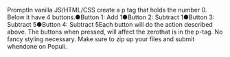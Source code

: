 PromptIn vanilla JS/HTML/CSS create a p tag that holds the number 0. Below it have 4 buttons.●Button 1: Add 1●Button 2: Subtract 1●Button 3: Subtract 5●Button 4: Subtract 5Each button will do the action described above. The buttons when pressed, will affect the zerothat is in the p-tag. No fancy styling necessary. Make sure to zip up your files and submit whendone on Populi.